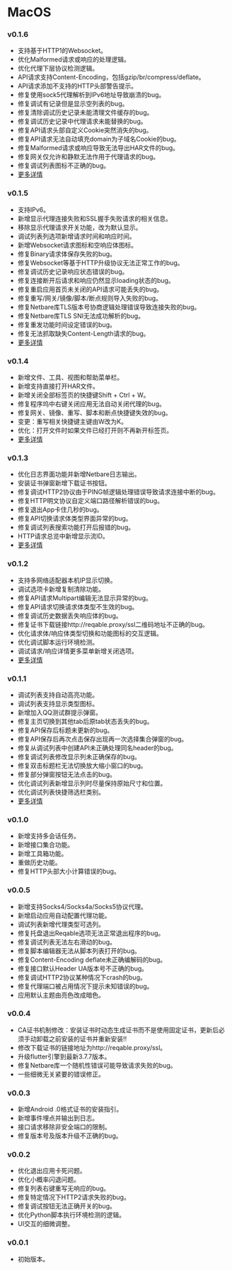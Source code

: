 # MacOS

### v0.1.6
- 支持基于HTTP1的Websocket。
- 优化Malformed请求或响应的处理逻辑。
- 优化代理下层协议检测逻辑。
- API请求支持Content-Encoding，包括gzip/br/compress/deflate。
- API请求添加不支持的HTTP头部警告提示。
- 修复使用sock5代理解析到IPv6地址导致崩溃的bug。
- 修复调试有记录但是显示空列表的bug。
- 修复清除调试历史记录未能清理文件缓存的bug。
- 修复调试历史记录中代理请求未能替换的bug。
- 修复API请求头部自定义Cookie突然消失的bug。
- 修复API请求无法自动填充domain为子域名Cookie的bug。
- 修复Malformed请求或响应导致无法导出HAR文件的bug。
- 修复网关仅允许和静默无法作用于代理请求的bug。
- 修复调试列表图标不正确的bug。
- [更多详情](https://reqable.com/blog/2023/05/12/post)

### v0.1.5
- 支持IPv6。
- 新增显示代理连接失败和SSL握手失败请求的相关信息。
- 移除显示代理请求开关功能，改为默认显示。
- 调试列表列选项新增请求时间和响应时间。
- 新增Websocket请求图标和空响应体图标。
- 修复Binary请求体保存失败的bug。
- 修复Websocket等基于HTTP升级协议无法正常工作的bug。
- 修复调试历史记录响应状态错误的bug。
- 修复连接断开后请求和响应仍然显示loading状态的bug。
- 修复重启应用首页未关闭的API请求可能丢失的bug。
- 修复重写/网关/镜像/脚本/断点规则导入失败的bug。
- 修复Netbare库TLS版本号协商逻辑处理错误导致连接失败的bug。
- 修复Netbare库TLS SNI无法成功解析的bug。
- 修复重发功能时间设定错误的bug。
- 修复无法抓取缺失Content-Length请求的bug。
- [更多详情](https://reqable.com/blog/2023/05/08/post)

### v0.1.4
- 新增文件、工具、视图和帮助菜单栏。
- 新增支持直接打开HAR文件。
- 新增关闭全部标签页的快捷键Shift + Ctrl + W。
- 修复程序坞中右键关闭应用无法自动关闭代理的bug。
- 修复网关、镜像、重写、脚本和断点快捷键失效的bug。
- 变更：重写相关快捷键主键由W改为K。
- 优化：打开文件时如果文件已经打开则不再新开标签页。
- [更多详情](https://reqable.com/blog/2023/04/27/post)

### v0.1.3
- 优化日志界面功能并新增Netbare日志输出。
- 安装证书弹窗新增下载证书按钮。
- 修复调试HTTP2协议由于PING帧逻辑处理错误导致请求连接中断的bug。
- 修复HTTP明文协议自定义端口路径解析错误的bug。
- 修复退出App卡住几秒的bug。
- 修复API切换请求体类型界面异常的bug。
- 修复调试列表搜索功能打开后报错的bug。
- HTTP请求总览中新增显示流ID。
- [更多详情](https://reqable.com/blog/2023/04/23/post)

### v0.1.2
- 支持多网络适配器本机IP显示切换。
- 调试选项卡新增复制清除功能。
- 修复API请求Multipart编辑无法显示异常的bug。
- 修复API请求切换请求体类型不生效的bug。
- 修复调试历史数据丢失响应体的bug。
- 修复证书下载链接http://reqable.proxy/ssl二维码地址不正确的bug。
- 优化请求体/响应体类型切换和功能图标的交互逻辑。
- 优化调试脚本运行环境检测。
- 调试请求/响应详情更多菜单新增关闭选项。
- [更多详情](https://reqable.com/blog/2023/04/19/post)

### v0.1.1
- 调试列表支持自动高亮功能。
- 调试列表支持显示类型图标。
- 新增加入QQ测试群提示弹窗。
- 修复主页切换到其他tab后原tab状态丢失的bug。
- 修复API保存后标题未更新的bug。
- 修复API保存后再次点击保存出现再一次选择集合弹窗的bug。
- 修复从调试列表中创建API未正确处理同名header的bug。
- 修复调试列表修改显示列未正确保存的bug。
- 修复双击标题栏无法切换放大缩小窗口的bug。
- 修复部分弹窗按钮无法点击的bug。
- 优化调试列表新增显示列时尽量保持原始尺寸和位置。
- 优化调试列表快捷筛选栏类别。
- [更多详情](https://reqable.com/blog/2023/04/16/post)

### v0.1.0
- 新增支持多会话任务。
- 新增接口集合功能。
- 新增工具箱功能。
- 重做历史功能。
- 修复HTTP头部大小计算错误的bug。

### v0.0.5
- 新增支持Socks4/Socks4a/Socks5协议代理。
- 新增启动应用自动配置代理功能。
- 调试列表新增代理类型可选列。
- 修复托盘退出Reqable选项无法正常退出程序的bug。
- 修复调试列表无法左右滑动的bug。
- 修复脚本编辑器无法从脚本列表打开的bug。
- 修复Content-Encoding deflate未正确编解码的bug。
- 修复接口默认Header UA版本号不正确的bug。
- 修复调试HTTP2协议某种情况下crash的bug。
- 修复代理端口被占用情况下提示未知错误的bug。
- 应用默认主题由亮色改成暗色。

### v0.0.4
- CA证书机制修改：安装证书时动态生成证书而不是使用固定证书，更新后必须手动卸载之前安装的证书并重新安装‼️
- 修改下载证书的链接地址为http://reqable.proxy/ssl。
- 升级flutter引擎到最新3.7.7版本。
- 修复Netbare库一个随机性错误可能导致请求失败的bug。
- 一些细微无关紧要的错误修正。

### v0.0.3
- 新增Android .0格式证书的安装指引。
- 新增事件埋点并输出到日志。
- 接口请求移除非安全端口的限制。
- 修复版本号及版本升级不正确的bug。

### v0.0.2
- 优化退出应用卡死问题。
- 优化小概率闪退问题。
- 修复列表右键重写无响应的bug。
- 修复特定情况下HTTP2请求失败的bug。
- 修复调试按钮无法正确开关的bug。
- 优化Python脚本执行环境检测的逻辑。
- UI交互的细微调整。

### v0.0.1
- 初始版本。
